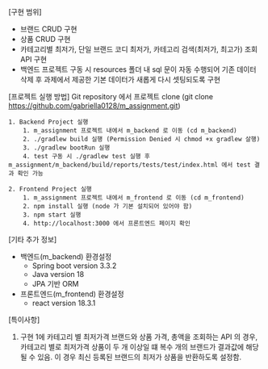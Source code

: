 [구현 범위]
 - 브랜드 CRUD 구현
 - 상품 CRUD 구현
 - 카테고리별 최저가, 단일 브랜드 코디 최저가, 카테고리 검색(최저가, 최고가) 조회 API 구현
 - 백엔드 프로젝트 구동 시 resources 폴더 내 sql 문이 자동 수행되어 기존 데이터 삭제 후 과제에서 제공한 기본 데이터가 새롭게 다시 셋팅되도록 구현
   
[프로젝트 실행 방법]
Git repository 에서 프로젝트 clone (git clone https://github.com/gabriella0128/m_assignment.git)

    1. Backend Project 실행
        1. m_assignment 프로젝트 내에서 m_backend 로 이동 (cd m_backend)
        2. ./gradlew build 실행 (Permission Denied 시 chmod +x gradlew 살행)
        3. ./gradlew bootRun 실행
        4. test 구동 시 ./gradlew test 실행 후 m_assignment/m_backend/build/reports/tests/test/index.html 에서 test 결과 확인 가능
    
    2. Frontend Project 실행
        1. m_assignment 프로젝트 내에서 m_frontend 로 이동 (cd m_frontend)
        2. npm install 실행 (node 가 기본 설치되어 있어야 함)
        3. npm start 실행
        4. http://localhost:3000 에서 프론트엔드 페이지 확인
       
[기타 추가 정보]
- 백엔드(m_backend) 환경설정 
  - Spring boot version 3.3.2
  - Java version 18
  - JPA 기반 ORM
- 프론트엔드(m_frontend) 환경설정 
  - react version 18.3.1

[특이사항]
1. 구현 1에 카테고리 별 최저가격 브랜드와 상품 가격, 총액을 조회하는 API 의 경우, 카테고리 별로 최저가격 상품이 두 개 이상일 떄 복수 개의 브랜드가 결과값에 해당될 수 있음. 이 경우 최신 등록된 브랜드의 최저가 상품을 반환하도록 설정함.
